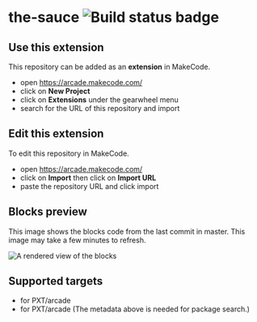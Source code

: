 # the-sauce ![Build status badge](https://github.com/snazzyducc96/the-sauce/workflows/MakeCode/badge.svg)



## Use this extension

This repository can be added as an **extension** in MakeCode.

* open https://arcade.makecode.com/
* click on **New Project**
* click on **Extensions** under the gearwheel menu
* search for the URL of this repository and import

## Edit this extension

To edit this repository in MakeCode.

* open https://arcade.makecode.com/
* click on **Import** then click on **Import URL**
* paste the repository URL and click import

## Blocks preview

This image shows the blocks code from the last commit in master.
This image may take a few minutes to refresh.

![A rendered view of the blocks](https://github.com/snazzyducc96/the-sauce/raw/master/.makecode/blocks.png)

## Supported targets

* for PXT/arcade
* for PXT/arcade
(The metadata above is needed for package search.)

